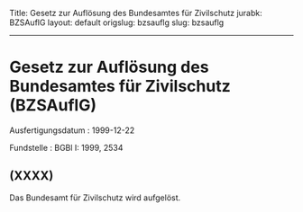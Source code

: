 Title: Gesetz zur Auflösung des Bundesamtes für Zivilschutz
jurabk: BZSAuflG
layout: default
origslug: bzsauflg
slug: bzsauflg

---

# Gesetz zur Auflösung des Bundesamtes für Zivilschutz (BZSAuflG)

Ausfertigungsdatum
:   1999-12-22

Fundstelle
:   BGBl I: 1999, 2534



## (XXXX)

Das Bundesamt für Zivilschutz wird aufgelöst.

